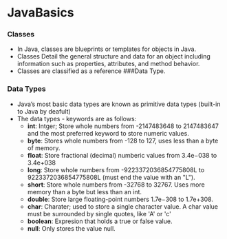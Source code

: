 # JavaBasics

### Classes
- In Java, classes are blueprints or templates for objects in Java.
- Classes Detail the general structure and data for an object including information such as properties, attributes, and method behavior.
- Classes are classified as a reference ###Data Type.

### Data Types
- Java’s most basic data types are known as primitive data types (built-in to Java by deafult)
- The data types - keywords are as follows:
    - <b>int</b>: Intger; Store whole numbers from -2147483648 to 2147483647 and the most preferred keyword to store numeric values.
    - <b>byte</b>: Stores whole numbers from -128 to 127, uses less than a byte of memory.
    - <b>float</b>: Store fractional (decimal) numberic values from 3.4e−038 to 3.4e+038 
    - <b>long</b>: Store whole numbers from -9223372036854775808L to 9223372036854775808L (must end the value with an "L").
    - <b>short</b>: Store whole numbers from -32768 to 32767. Uses more memory than a byte but less than an int.
    - <b>double</b>: Store large floating-point numbers 1.7e−308 to 1.7e+308. 
    - <b>char</b>: Charater; used to store a single character value. A char value must be surrounded by single quotes, like 'A' or 'c'
    - <b>boolean</b>: Expresion that holds a true or false value.
    - <b>null</b>: Only stores the value null.
